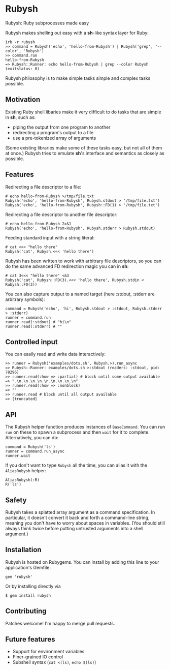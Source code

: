 # Rubysh

Rubysh: Ruby subprocesses made easy

Rubysh makes shelling out easy with a __sh__-like syntax layer for Ruby:

    irb -r rubysh
    >> command = Rubysh('echo', 'hello-from-Rubysh') | Rubysh('grep', '--color', 'Rubysh')
    >> command.run
    hello-from-Rubysh
    => Rubysh::Runner: echo hello-from-Rubysh | grep --color Rubysh (exitstatus: 0)

Rubysh philosophy is to make simple tasks simple and complex tasks
possible.

## Motivation

Existing Ruby shell libaries make it very difficult to do tasks that
are simple in __sh__, such as:

  - piping the output from one program to another
  - redirecting a program's output to a file
  - use a pre-tokenized array of arguments

(Some existing libraries make some of these tasks easy, but not all of
them at once.) Rubysh tries to emulate __sh__'s interface and
semantics as closely as possible.

## Features

Redirecting a file descriptor to a file:

    # echo hello-from-Rubysh >/tmp/file.txt
    Rubysh('echo', 'hello-from-Rubysh', Rubysh.stdout > '/tmp/file.txt')
    Rubysh('echo', 'hello-from-Rubysh', Rubysh::FD(1) > '/tmp/file.txt')

Redirecting a file descriptor to another file descriptor:

    # echo hello-from-Rubysh 2>&1
    Rubysh('echo', 'hello-from-Rubysh', Rubysh.stderr > Rubysh.stdout)

Feeding standard input with a string literal:

    # cat <<< "hello there"
    Rubysh('cat', Rubysh.<<< 'hello there')

Rubysh has been written to work with arbitrary file descriptors, so
you can do the same advanced FD redirection magic you can in __sh__:

    # cat 3<<< "hello there" <&3
    Rubysh('cat', Rubysh::FD(3).<<< 'hello there', Rubysh.stdin < Rubysh::FD(3))

You can also capture output to a named target (here :stdout, :stderr
are arbitrary symbols):

    command = Rubysh('echo', 'hi', Rubysh.stdout > :stdout, Rubysh.stderr > :stderr)
    runner = command.run
    runner.read(:stdout) # "hi\n"
    runner.read(:stderr) # ""

## Controlled input

You can easily read and write data interactively:

    >> runner = Rubysh('examples/dots.sh', Rubysh.>).run_async
    => Rubysh::Runner: examples/dots.sh >:stdout (readers: :stdout, pid: 78296)
    >> runner.read(:how => :partial) # block until some output available
    => ".\n.\n.\n.\n.\n.\n.\n.\n.\n"
    >> runner.read(:how => :nonblock)
    => ""
    >> runner.read # block until all output available
    => [truncated]

## API

The Rubysh helper function produces instances of `BaseCommand`. You
can run `run` on these to spawn a subprocess and then `wait` for
it to complete. Alternatively, you can do:

    command = Rubysh('ls')
    runner = command.run_async
    runner.wait

If you don't want to type `Rubysh` all the time, you can alias it with
the `AliasRubysh` helper:

    AliasRubysh(:R)
    R('ls')

## Safety

Rubysh takes a splatted array argument as a command specification. In
particular, it doesn't convert it back and forth a command-line
string, meaning you don't have to worry about spaces in
variables. (You should still always think twice before putting
untrusted arguments into a shell argument.)

## Installation

Rubysh is hosted on Rubygems. You can install by adding this line to
your application's Gemfile:

    gem 'rubysh'

Or by installing directly via

    $ gem install rubysh

## Contributing

Patches welcome! I'm happy to merge pull requests.

## Future features

- Support for environment variables
- Finer-grained IO control
- Subshell syntax (`cat <(ls)`, `echo $(ls)`)
